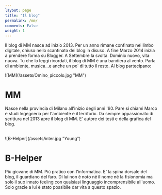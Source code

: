 ```yaml
---
layout: page
title: "Il blog"
permalink: /mm/
comments: False
weight: 1
---
```


Il blog di MM nasce ad inizio 2013. Per un anno rimane confinato nel limbo digitale, chiuso nello scantinato dei blog in disuso. A fine Marzo 2014 inizia a prendere forma su Blogger. A Settembre la svolta. Dominio nuovo, vita nuova. Tu che lo leggi ricordati, il blog di MM è una bandiera al vento. Parla di ambiente, musica...e anche un po' di tutto il resto. Al blog partecipano:

<div markdown="1" id="img-MM">
![MM](/assets/Omino_piccolo.jpg "MM")
</div>

# MM

Nasce nella provincia di Milano all'inizio degli anni '90. Pare si chiami
Marco e studi Ingegneria per l'ambiente e il territorio. Da sempre appassionato
di scrittura nel 2013 apre il blog di MM. E' autore dei testi e della grafica del blog.

<br />

<div markdown="1" id="img-B-Helper">
![B-Helper](/assets/inter.jpg "Young")
</div>

# B-Helper

Più giovane di MM. Più pratico con l'informatica. E' la spina dorsale del blog, il guardiano del faro. Di lui 
non è noto né il nome né la fisionomia ma solo il suo innato feeling con qualsiasi linguaggio 
incomprensibile all'uomo. Solo grazie a lui è stato possibile dar vita a questo spazio. 
